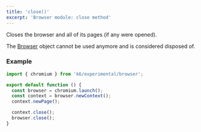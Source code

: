 ```yaml
---
title: 'close()'
excerpt: 'Browser module: close method'
---
```


Closes the browser and all of its pages (if any were opened).

The [Browser](/javascript-api/k6-experimental/browser/browser-module/) object cannot be used anymore and is considered disposed of.


### Example

<CodeGroup labels={[]}>

```javascript
import { chromium } from 'k6/experimental/browser';

export default function () {
  const browser = chromium.launch();
  const context = browser.newContext();
  context.newPage();

  context.close();
  browser.close();
}
```

</CodeGroup>